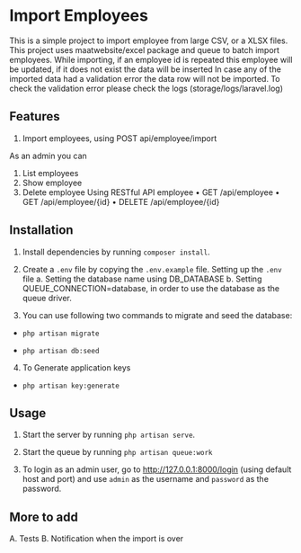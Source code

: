 # Import Employees

This is a simple project to import employee from large CSV, or a XLSX files. This project uses maatwebsite/excel package and queue to batch import employees.
While importing, if an employee id is repeated this employee will be updated, if it does not exist the data will be inserted
In case any of the imported data had a validation error the data row will not be imported. To check the validation error please check the logs (storage/logs/laravel.log)

## Features

1. Import employees, using POST api/employee/import

As an admin you can

1. List employees
2. Show employee
3. Delete employee
   Using RESTful API employee
   • GET /api/employee
   • GET /api/employee/{id}
   • DELETE /api/employee/{id}

## Installation

1. Install dependencies by running `composer install`.

2. Create a `.env` file by copying the `.env.example` file.
   Setting up the `.env` file
   a. Setting the database name using DB_DATABASE
   b. Setting QUEUE_CONNECTION=database, in order to use the database as the queue driver.

3. You can use following two commands to migrate and seed the database:

-   `php artisan migrate`

-   `php artisan db:seed`

4. To Generate application keys

-   `php artisan key:generate`

## Usage

1. Start the server by running `php artisan serve`.

2. Start the queue by running `php artisan queue:work`

3. To login as an admin user, go to http://127.0.0.1:8000/login (using default host and port) and use `admin` as the username and `password` as the password.

## More to add

A. Tests
B. Notification when the import is over
